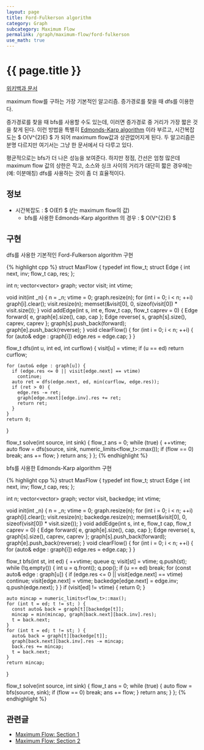 ```yaml
---
layout: page
title: Ford-Fulkerson algorithm
category: Graph
subcategory: Maximum Flow
permalink: /graph/maximum-flow/ford-fulkerson
use_math: true
---
```


{{ page.title }}
================

[위키백과 문서](https://en.wikipedia.org/wiki/Ford%E2%80%93Fulkerson_algorithm)

maximum flow를 구하는 가장 기본적인 알고리즘. 증가경로를 찾을 때 dfs를 이용한다.

증가경로를 찾을 때 bfs를 사용할 수도 있는데, 이러면 증가경로 중 거리가 가장 짧은
것을 찾게 된다. 이런 방법을 특별히 [Edmonds-Karp algorithm](https://en.wikipedia.org/wiki/Edmonds%E2%80%93Karp_algorithm)
이라 부르고, 시간복잡도는 $ O(V^{2}E) $ 가 되어 maximum flow값과 상관없어지게 된다.
두 알고리즘은 분명 다르지만 여기서는 그냥 한 문서에서 다 다루고 있다.

평균적으로는 bfs가 더 나은 성능을 보여준다. 하지만 정점, 간선은 엄청 많은데
maximum flow 값의 상한은 작고, 소스와 싱크 사이의 거리가 대단히 짧은 경우에는
(예: 이분매칭) dfs를 사용하는 것이 좀 더 효율적이다.


정보
----

* 시간복잡도 : $ O(Ef) $ ($f$는 maximum flow의 값)
  * bfs를 사용한 Edmonds-Karp algorithm 의 경우 : $ O(V^{2}E) $


구현
----

dfs를 사용한 기본적인 Ford-Fulkerson algorithm 구현

{% highlight cpp %}
struct MaxFlow {
  typedef int flow_t;
  struct Edge {
    int next, inv;
    flow_t cap, res;
  };

  int n;
  vector<vector<Edge>> graph;
  vector<int> visit;
  int vtime;

  void init(int _n) {
    n = _n;
    vtime = 0;
    graph.resize(n);
    for (int i = 0; i < n; ++i)
      graph[i].clear();
    visit.resize(n);
    memset(&visit[0], 0, sizeof(visit[0]) * visit.size());
  }
  void addEdge(int s, int e, flow_t cap, flow_t caprev = 0) {
    Edge forward{ e, graph[e].size(), cap, cap };
    Edge reverse{ s, graph[s].size(), caprev, caprev };
    graph[s].push_back(forward);
    graph[e].push_back(reverse);
  }
  void clearFlow() {
    for (int i = 0; i < n; ++i) {
      for (auto& edge : graph[i])
        edge.res = edge.cap;
    }
  }

  flow_t dfs(int u, int ed, int curflow) {
    visit[u] = vtime;
    if (u == ed)
      return curflow;

    for (auto& edge : graph[u]) {
      if (edge.res <= 0 || visit[edge.next] == vtime)
        continue;
      auto ret = dfs(edge.next, ed, min(curflow, edge.res));
      if (ret > 0) {
        edge.res -= ret;
        graph[edge.next][edge.inv].res += ret;
        return ret;
      }
    }
    return 0;
  }

  flow_t solve(int source, int sink) {
    flow_t ans = 0;
    while (true) {
      ++vtime;
      auto flow = dfs(source, sink, numeric_limits<flow_t>::max());
      if (flow == 0)
        break;
      ans += flow;
    }
    return ans;
  }
};
{% endhighlight %}

bfs를 사용한 Edmonds-Karp algorithm 구현

{% highlight cpp %}
struct MaxFlow {
  typedef int flow_t;
  struct Edge {
    int next, inv;
    flow_t cap, res;
  };

  int n;
  vector<vector<Edge>> graph;
  vector<int> visit, backedge;
  int vtime;

  void init(int _n) {
    n = _n;
    vtime = 0;
    graph.resize(n);
    for (int i = 0; i < n; ++i)
      graph[i].clear();
    visit.resize(n);
    backedge.resize(n);
    memset(&visit[0], 0, sizeof(visit[0]) * visit.size());
  }
  void addEdge(int s, int e, flow_t cap, flow_t caprev = 0) {
    Edge forward{ e, graph[e].size(), cap, cap };
    Edge reverse{ s, graph[s].size(), caprev, caprev };
    graph[s].push_back(forward);
    graph[e].push_back(reverse);
  }
  void clearFlow() {
    for (int i = 0; i < n; ++i) {
      for (auto& edge : graph[i])
        edge.res = edge.cap;
    }
  }

  flow_t bfs(int st, int ed) {
    ++vtime;
    queue<int> q;
    visit[st] = vtime;
    q.push(st);
    while (!q.empty()) {
      int u = q.front();
      q.pop();
      if (u == ed)
        break;
      for (const auto& edge : graph[u]) {
        if (edge.res <= 0 || visit[edge.next] == vtime)
          continue;
        visit[edge.next] = vtime;
        backedge[edge.next] = edge.inv;
        q.push(edge.next);
      }
    }
    if (visit[ed] != vtime) {
      return 0;
    }

    auto mincap = numeric_limits<flow_t>::max();
    for (int t = ed; t != st; ) {
      const auto& back = graph[t][backedge[t]];
      mincap = min(mincap, graph[back.next][back.inv].res);
      t = back.next;
    }
    for (int t = ed; t != st; ) {
      auto& back = graph[t][backedge[t]];
      graph[back.next][back.inv].res -= mincap;
      back.res += mincap;
      t = back.next;
    }
    return mincap;
  }

  flow_t solve(int source, int sink) {
    flow_t ans = 0;
    while (true) {
      auto flow = bfs(source, sink);
      if (flow == 0)
        break;
      ans += flow;
    }
    return ans;
  }
};
{% endhighlight %}


관련글
------

* [Maximum Flow: Section 1](https://www.topcoder.com/community/data-science/data-science-tutorials/maximum-flow-section-1/)
* [Maximum Flow: Section 2](https://www.topcoder.com/community/data-science/data-science-tutorials/maximum-flow-section-2/)
